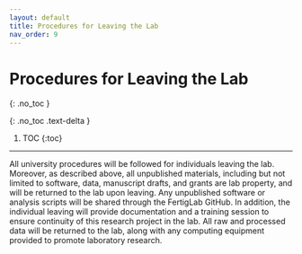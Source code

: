 ```yaml
---
layout: default
title: Procedures for Leaving the Lab
nav_order: 9
---
```


# Procedures for Leaving the Lab
{: .no_toc }

{: .no_toc .text-delta }

1. TOC
{:toc}

---

All university procedures will be followed for individuals leaving the lab. Moreover, as described above, all unpublished materials, including but not limited to software, data, manuscript drafts, and grants are lab property, and will be returned to the lab upon leaving. Any unpublished software or analysis scripts will be shared through the FertigLab GitHub. In addition, the individual leaving will provide documentation and a training session to ensure continuity of this research project in the lab. All raw and processed data will be returned to the lab, along with any computing equipment provided to promote laboratory research.

<!-- just_the_docs:
  # Define which collections are used in just-the-docs
  collections:
    # Reference the "tests" collection
    tests:
      # Give the collection a name
      name: Tests
      # Exclude the collection from the navigation
      # Supports true or false (default)
      # nav_exclude: true
      # Fold the collection in the navigation
      # Supports true or false (default)
      # nav_fold: true  # note: this option is new in v0.4
      # Exclude the collection from the search
      # Supports true or false (default)
      # search_exclude: true -->
